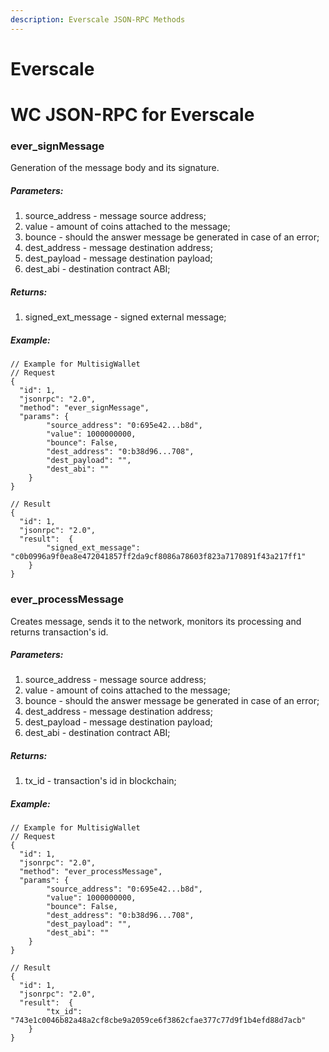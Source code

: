 ```yaml
---
description: Everscale JSON-RPC Methods
---
```


# Everscale

# WC JSON-RPC for Everscale

### ever_signMessage
Generation of the message body and its signature.
##### Parameters:
1. source_address - message source address;
2. value - amount of coins attached to the message;
3. bounce - should the answer message be generated in case of an error;
4. dest_address - message destination address;
5. dest_payload - message destination payload;
6. dest_abi - destination contract ABI;
##### Returns:
1. signed_ext_message - signed external message;
##### Example:
```
// Example for MultisigWallet
// Request
{
  "id": 1,
  "jsonrpc": "2.0",
  "method": "ever_signMessage",
  "params": {
        "source_address": "0:695e42...b8d",
        "value": 1000000000,
        "bounce": False,
        "dest_address": "0:b38d96...708",
        "dest_payload": "",
        "dest_abi": ""
    }
}
 
// Result
{
  "id": 1,
  "jsonrpc": "2.0",
  "result":  {
        "signed_ext_message": "c0b0996a9f0ea8e472041857ff2da9cf8086a78603f823a7170891f43a217ff1"
    }
}
```
### ever_processMessage
Creates message, sends it to the network, monitors its processing and returns transaction's id.
##### Parameters:
1. source_address - message source address;
2. value - amount of coins attached to the message;
3. bounce - should the answer message be generated in case of an error;
4. dest_address - message destination address;
5. dest_payload - message destination payload;
6. dest_abi - destination contract ABI;
##### Returns:
1. tx_id - transaction's id in blockchain;
##### Example:
```
// Example for MultisigWallet
// Request
{
  "id": 1,
  "jsonrpc": "2.0",
  "method": "ever_processMessage",
  "params": {
        "source_address": "0:695e42...b8d",
        "value": 1000000000,
        "bounce": False,
        "dest_address": "0:b38d96...708",
        "dest_payload": "",
        "dest_abi": ""
    }
}
 
// Result
{
  "id": 1,
  "jsonrpc": "2.0",
  "result":  {
        "tx_id": "743e1c0046b82a48a2cf8cbe9a2059ce6f3862cfae377c77d9f1b4efd88d7acb"
    }
}
```

